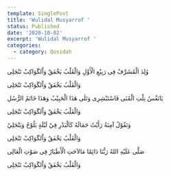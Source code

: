 ```yaml
---
template: SinglePost
title: 'Wulidal Musyarrof '
status: Published
date: '2020-10-02'
excerpt: 'Wulidal Musyarrof '
categories:
  - category: Qosidah
---
```


وُلِدَ الْمُشَرَّفْ فِى رَبِيْعِ الْأَوَّلِ
وَالْقَلْبُ يَخْفَقْ وَاْلگَوَاکِبْ تَنْجَلِی

وَالْقَلْبُ يَخْفَقْ وَاْلگَوَاکِبْ تَنْجَلِی

يَانَفْسُ نِلْتِ الْمُنَی فَاسْتَبْشِرِی وَتَلٰی
هَذَا الْحَبِيْبُ وَهَذَا خَاتَمُ الرُّسُلِ

وَالْقَلْبُ يَخْفَقْ وَاْلگَوَاکِبْ تَنْجَلِی

وَتَقُوْلُ آمِنَةُ رَأَيْتُ جَمَالَهُ
كَالْبَدْرِ فِيْ لَيْلَةٍ يَلُوْحُ وَيَنْجَلِيْ

وَالْقَلْبُ يَخْفَقْ وَاْلگَوَاکِبْ تَنْجَلِی

صَلَّی عَلَيْهِ اللهُ رَبُّنَا دَائِمًا
مَالاَحَتِ الْأَطَيَارُ فِی صَوْتِ الْعَالِى

وَالْقَلْبُ يَخْفَقْ وَاْلگَوَاکِبْ تَنْجَلِی
